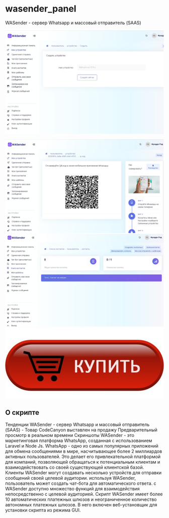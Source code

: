# wasender_panel
WASender - сервер Whatsapp и массовый отправитель (SAAS)

<a href="https://DobroFile.ru/softnull"><img src="https://github.com/moneyrobot2023/wasender_panel/blob/main/1.jpg" alt="Магазин программного обеспечения"></a>

<a href="https://DobroFile.ru/softnull"><img src="https://github.com/moneyrobot2023/wasender_panel/blob/main/2.jpg" alt="купить скрипт"></a>
<a href="https://DobroFile.ru/softnull"><img src="https://github.com/moneyrobot2023/wasender_panel/blob/main/3.jpg" alt="WaSender 2023"></a>
<a href="https://t.me/fradddyrad"><img src="https://github.com/moneyrobot2023/wasender_panel/blob/main/4.jpg" alt="WaSender 2023 купить"></a>

## О скрипте


Тенденции
WASender - сервер Whatsapp и массовый отправитель (SAAS) - Товар CodeCanyon выставлен на продажу
Предварительный просмотр в реальном времени Скриншоты
WASender - это маркетинговая платформа WhatsApp, созданная с использованием Laravel и Node Js. WhatsApp - одно из самых популярных приложений для обмена сообщениями в мире, насчитывающее более 2 миллиардов активных пользователей. Это делает его привлекательной платформой для компаний, позволяющей обращаться к потенциальным клиентам и взаимодействовать со своей существующей клиентской базой. Клиенты WASender могут создавать несколько устройств для отправки сообщений своей целевой аудитории. используя WASender, пользователь может создать чат-бота для автоматического ответа. с WASender доступно множество функций для взаимодействия непосредственно с целевой аудиторией. Скрипт WASender имеет более 10 автоматических платежных шлюзов и неограниченное количество автономных платежных шлюзов. В него включен веб-установщик для установки скрипта из режима GUI.

